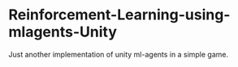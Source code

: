 # Reinforcement-Learning-using-mlagents-Unity
Just another implementation of unity ml-agents in a simple game.

